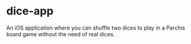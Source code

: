 # dice-app
An iOS application where you can shuffle two dices to play in a Parchis board game without the need of real dices.
